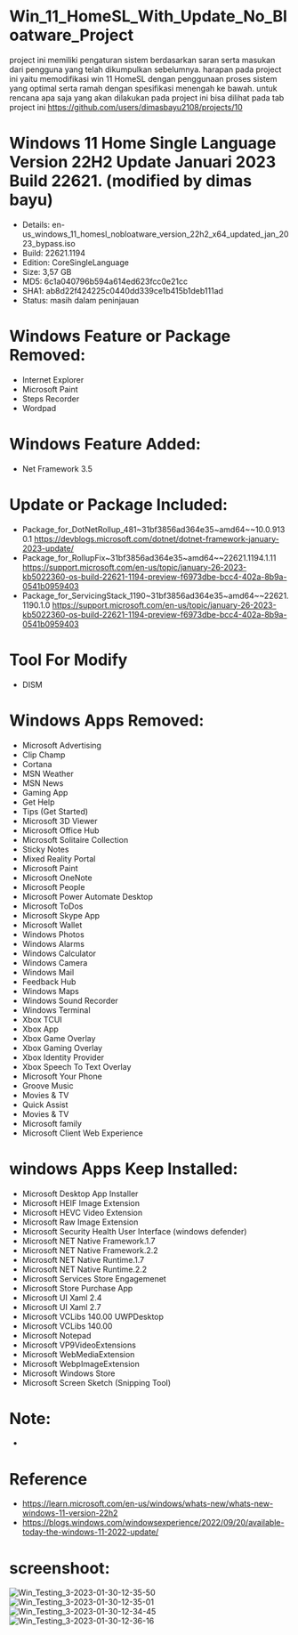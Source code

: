 # Win_11_HomeSL_With_Update_No_Bloatware_Project

project ini memiliki pengaturan sistem berdasarkan saran serta masukan dari pengguna yang telah dikumpulkan sebelumnya. harapan pada project ini yaitu memodifikasi win 11 HomeSL dengan penggunaan proses sistem yang optimal serta ramah dengan spesifikasi menengah ke bawah. untuk rencana apa saja yang akan dilakukan pada project ini bisa dilihat pada tab project ini https://github.com/users/dimasbayu2108/projects/10


# Windows 11 Home Single Language Version 22H2 Update Januari 2023 Build 22621. (modified by dimas bayu) 

- Details: en-us_windows_11_homesl_nobloatware_version_22h2_x64_updated_jan_2023_bypass.iso
- Build: 22621.1194
- Edition: CoreSingleLanguage
- Size: 3,57 GB
- MD5: 6c1a040796b594a614ed623fcc0e21cc
- SHA1: ab8d22f424225c0440dd339ce1b415b1deb111ad
- Status: masih dalam peninjauan

# Windows Feature or Package Removed:
- Internet Explorer
- Microsoft Paint
- Steps Recorder
- Wordpad

# Windows Feature Added:
- Net Framework 3.5

# Update or Package Included:
- Package_for_DotNetRollup_481~31bf3856ad364e35~amd64~~10.0.9130.1 https://devblogs.microsoft.com/dotnet/dotnet-framework-january-2023-update/
- Package_for_RollupFix~31bf3856ad364e35~amd64~~22621.1194.1.11 https://support.microsoft.com/en-us/topic/january-26-2023-kb5022360-os-build-22621-1194-preview-f6973dbe-bcc4-402a-8b9a-0541b0959403 
- Package_for_ServicingStack_1190~31bf3856ad364e35~amd64~~22621.1190.1.0 https://support.microsoft.com/en-us/topic/january-26-2023-kb5022360-os-build-22621-1194-preview-f6973dbe-bcc4-402a-8b9a-0541b0959403 

# Tool For Modify
- DISM

# Windows Apps Removed:
- Microsoft Advertising
- Clip Champ
- Cortana
- MSN Weather
- MSN News
- Gaming App
- Get Help
- Tips (Get Started)
- Microsoft 3D Viewer
- Microsoft Office Hub
- Microsoft Solitaire Collection
- Sticky Notes
- Mixed Reality Portal
- Microsoft Paint
- Microsoft OneNote
- Microsoft People
- Microsoft Power Automate Desktop
- Microsoft ToDos
- Microsoft Skype App
- Microsoft Wallet
- Windows Photos
- Windows Alarms
- Windows Calculator
- Windows Camera
- Windows Mail
- Feedback Hub
- Windows Maps
- Windows Sound Recorder
- Windows Terminal
- Xbox TCUI
- Xbox App
- Xbox Game Overlay
- Xbox Gaming Overlay
- Xbox Identity Provider
- Xbox Speech To Text Overlay
- Microsoft Your Phone
- Groove Music
- Movies & TV 
- Quick Assist
- Movies & TV
- Microsoft family
- Microsoft Client Web Experience

# windows Apps Keep Installed:
- Microsoft Desktop App Installer
- Microsoft HEIF Image Extension
- Microsoft HEVC Video Extension
- Microsoft Raw Image Extension
- Microsoft Security Health User Interface (windows defender)
- Microsoft NET Native Framework.1.7
- Microsoft NET Native Framework.2.2
- Microsoft NET Native Runtime.1.7
- Microsoft NET Native Runtime.2.2
- Microsoft Services Store Engagemenet
- Microsoft Store Purchase App
- Microsoft UI Xaml 2.4
- Microsoft UI Xaml 2.7
- Microsoft VCLibs 140.00 UWPDesktop
- Microsoft VCLibs 140.00
- Microsoft Notepad
- Microsoft VP9VideoExtensions
- Microsoft WebMediaExtension
- Microsoft WebpImageExtension
- Microsoft Windows Store
- Microsoft Screen Sketch (Snipping Tool)


# Note:
- 

# Reference
- https://learn.microsoft.com/en-us/windows/whats-new/whats-new-windows-11-version-22h2
- https://blogs.windows.com/windowsexperience/2022/09/20/available-today-the-windows-11-2022-update/

# screenshoot:
![Win_Testing_3-2023-01-30-12-35-50](https://user-images.githubusercontent.com/48012187/215409427-eff620a2-2d07-45e8-918f-455f462bec0d.png)
![Win_Testing_3-2023-01-30-12-35-01](https://user-images.githubusercontent.com/48012187/215409436-9965532f-48d3-47bb-b836-b057f08fb110.png)
![Win_Testing_3-2023-01-30-12-34-45](https://user-images.githubusercontent.com/48012187/215409439-dc8c2a02-fb1e-45f5-9488-88d6808d24db.png)
![Win_Testing_3-2023-01-30-12-36-16](https://user-images.githubusercontent.com/48012187/215409443-bda825a5-5e5e-4a81-8873-c17500eb4d92.png)




